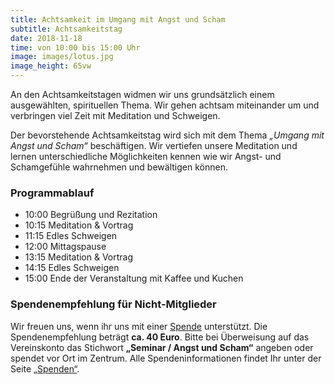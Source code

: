 ```yaml
---
title: Achtsamkeit im Umgang mit Angst und Scham
subtitle: Achtsamkeitstag
date: 2018-11-18
time: von 10:00 bis 15:00 Uhr
image: images/lotus.jpg
image_height: 65vw
---
```

An den Achtsamkeitstagen widmen wir uns grundsätzlich einem ausgewählten,
spirituellen Thema. Wir gehen achtsam miteinander um und verbringen viel
Zeit mit Meditation und Schweigen.

Der bevorstehende Achtsamkeitstag wird sich mit dem Thema *„Umgang mit Angst
und Scham“* beschäftigen. Wir vertiefen unsere Meditation und lernen
unterschiedliche Möglichkeiten kennen wie wir Angst- und Schamgefühle
wahrnehmen und bewältigen können.

### Programmablauf
- 10:00 Begrüßung und Rezitation
- 10:15 Meditation & Vortrag
- 11:15 Edles Schweigen
- 12:00 Mittagspause
- 13:15 Meditation & Vortrag
- 14:15 Edles Schweigen
- 15:00 Ende der Veranstaltung mit Kaffee und Kuchen

### Spendenempfehlung für Nicht-Mitglieder
Wir freuen uns, wenn ihr uns mit einer [Spende](spenden.html) unterstützt.  Die Spendenempfehlung beträgt **ca. 40 Euro**. Bitte bei Überweisung auf das Vereinskonto das Stichwort **„Seminar / Angst und Scham“** angeben oder spendet vor Ort im Zentrum. Alle Spendeninformationen findet Ihr unter der Seite [„Spenden“](spenden.html).
